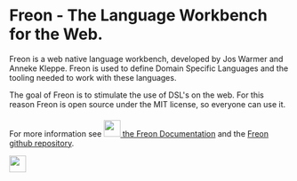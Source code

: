 #  Freon - The Language Workbench for the Web.

Freon is a web native language workbench, developed by Jos Warmer and Anneke Kleppe.
Freon is used to define Domain Specific Languages and the tooling needed to work with these languages.

The goal of Freon is to stimulate the use of DSL's on the web.
For this reason Freon is open source under the MIT license, so everyone can use it.

####




For more information see <a href="https://www.freon4dsl.dev" target="_blank"><img src="/images/freonlogo.png" width="30px">
the Freon Documentation</a> and 
the <a href="https://github.com/freon4dsl/Freon4dsl" target="_blank">Freon github repository</a>. 

<img src="/images/freonlogo.png" width="30px">
